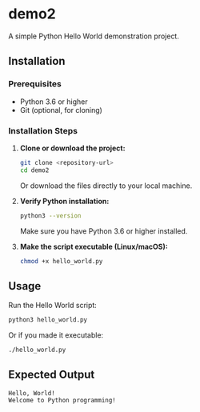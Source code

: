 # demo2

A simple Python Hello World demonstration project.

## Installation

### Prerequisites

- Python 3.6 or higher
- Git (optional, for cloning)

### Installation Steps

1. **Clone or download the project:**
   ```bash
   git clone <repository-url>
   cd demo2
   ```
   
   Or download the files directly to your local machine.

2. **Verify Python installation:**
   ```bash
   python3 --version
   ```
   
   Make sure you have Python 3.6 or higher installed.

3. **Make the script executable (Linux/macOS):**
   ```bash
   chmod +x hello_world.py
   ```

## Usage

Run the Hello World script:

```bash
python3 hello_world.py
```

Or if you made it executable:

```bash
./hello_world.py
```

## Expected Output

```
Hello, World!
Welcome to Python programming!
```
